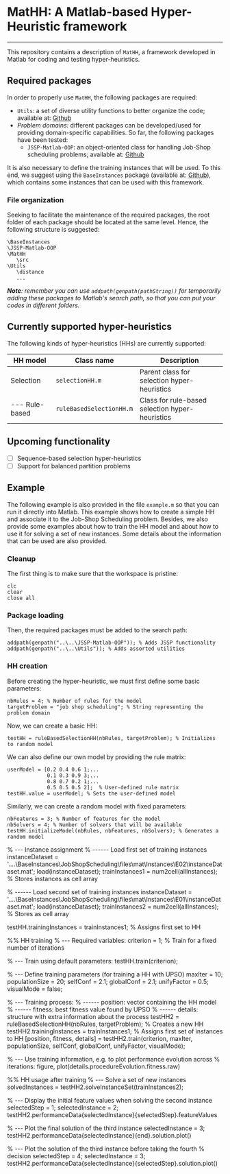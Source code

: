 # MatHH: A Matlab-based Hyper-Heuristic framework
---
This repository contains a description of `MatHH`, a framework developed in Matlab for coding and testing hyper-heuristics.

## Required packages
In order to properly use `MatHH`, the following packages are required:

- `Utils`: a set of diverse utility functions to better organize the code; available at: [Github](https://github.com/iamaya2/Utils)
- *Problem domains:* different packages can be developed/used for providing domain-specific capabilities. So far, the following packages have been tested:
   - `JSSP-Matlab-OOP`: an object-oriented class for handling Job-Shop scheduling problems; available at: [Github](https://github.com/iamaya2/JSSP-Matlab-OOP)
   
It is also necessary to define the training instances that will be used. To this end, we suggest using the `BaseInstances` package (available at: [Github](https://github.com/iamaya2/BaseInstances)), which contains some instances that can be used with this framework.   

### File organization
Seeking to facilitate the maintenance of the required packages, the root folder of each package should be located at the same level. Hence, the following structure is suggested:

```
\BaseInstances
\JSSP-Matlab-OOP
\MatHH
   \src
\Utils
   \distance
   ...
```   
   
***Note**: remember you can use `addpath(genpath(pathString))` for temporarily adding these packages to Matlab's search path, so that you can put your codes in different folders.*

## Currently supported hyper-heuristics
The following kinds of hyper-heuristics (HHs) are currently supported:

HH model 		| Class name 				| Description
-- 				| -- 						| --
Selection 		| `selectionHH.m`		 	| Parent class for selection hyper-heuristics
--- Rule-based 	| `ruleBasedSelectionHH.m` 	| Class for rule-based selection hyper-heuristics

## Upcoming functionality

- [ ] Sequence-based selection hyper-heuristics
- [ ] Support for balanced partition problems 

## Example
The following example is also provided in the file `example.m` so that you can run it directly into Matlab. This example shows how to create a simple HH and associate it to the Job-Shop Scheduling problem. Besides, we also provide some examples about how to train the HH model and about how to use it for solving a set of new instances. Some details about the information that can be used are also provided. 

### Cleanup
The first thing is to make sure that the workspace is pristine:

```
clc
clear
close all
```

### Package loading 
Then, the required packages must be added to the search path:

```
addpath(genpath("..\..\JSSP-Matlab-OOP")); % Adds JSSP functionality
addpath(genpath("..\..\Utils")); % Adds assorted utilities
```

### HH creation
Before creating the hyper-heuristic, we must first define some basic parameters:

```
nbRules = 4; % Number of rules for the model 
targetProblem = "job shop scheduling"; % String representing the problem domain 
```

Now, we can create a basic HH: 

```
testHH = ruleBasedSelectionHH(nbRules, targetProblem); % Initializes to random model
```

We can also define our own model by providing the rule matrix:

```
userModel = [0.2 0.4 0.6 1;...
             0.1 0.3 0.9 3;...
             0.8 0.7 0.2 1;...
             0.5 0.5 0.5 2];  % User-defined rule matrix 
testHH.value = userModel; % Sets the user-defined model			 
```			 

Similarly, we can create a random model with fixed parameters: 

```			 
nbFeatures = 3; % Number of features for the model 
nbSolvers = 4; % Number of solvers that will be available 
testHH.initializeModel(nbRules, nbFeatures, nbSolvers); % Generates a random model
```			 

% --- Instance assignment
% ------ Load first set of training instances
instanceDataset = '..\..\BaseInstances\JobShopScheduling\files\mat\Instances\E02\instanceDataset.mat';
load(instanceDataset);
trainInstances1 = num2cell(allInstances); % Stores instances as cell array

% ------ Load second set of training instances
instanceDataset = '..\..\BaseInstances\JobShopScheduling\files\mat\Instances\E01\instanceDataset.mat';
load(instanceDataset);
trainInstances2 = num2cell(allInstances); % Stores as cell array

testHH.trainingInstances = trainInstances1; % Assigns first set to HH

%% HH training
% --- Required variables:
criterion = 1;  % Train for a fixed number of iterations

% --- Train using default parameters:
testHH.train(criterion);

% --- Define training parameters (for training a HH with UPSO)
maxIter = 10;
populationSize = 20;
selfConf = 2.1;
globalConf = 2.1;
unifyFactor = 0.5;
visualMode = false;

% --- Training process:
% ------ position: vector containing the HH model
% ------ fitness: best fitness value found by UPSO
% ------ details: structure with extra information about the process
testHH2 = ruleBasedSelectionHH(nbRules, targetProblem); % Creates a new HH
testHH2.trainingInstances = trainInstances1; % Assigns first set of instances to HH
[position, fitness, details] = testHH2.train(criterion, maxIter, populationSize, selfConf, globalConf, unifyFactor, visualMode);

% --- Use training information, e.g. to plot performance evolution across
% iterations:
figure, plot(details.procedureEvolution.fitness.raw)

%% HH usage after training
% --- Solve a set of new instances
solvedInstances = testHH2.solveInstanceSet(trainInstances2);

% --- Display the initial feature values when solving the second instance
selectedStep = 1;
selectedInstance = 2;
testHH2.performanceData{selectedInstance}{selectedStep}.featureValues

% --- Plot the final solution of the third instance
selectedInstance = 3;
testHH2.performanceData{selectedInstance}{end}.solution.plot()

% --- Plot the solution of the third instance before taking the fourth
% decision
selectedStep = 4;
selectedInstance = 3;
testHH2.performanceData{selectedInstance}{selectedStep}.solution.plot()